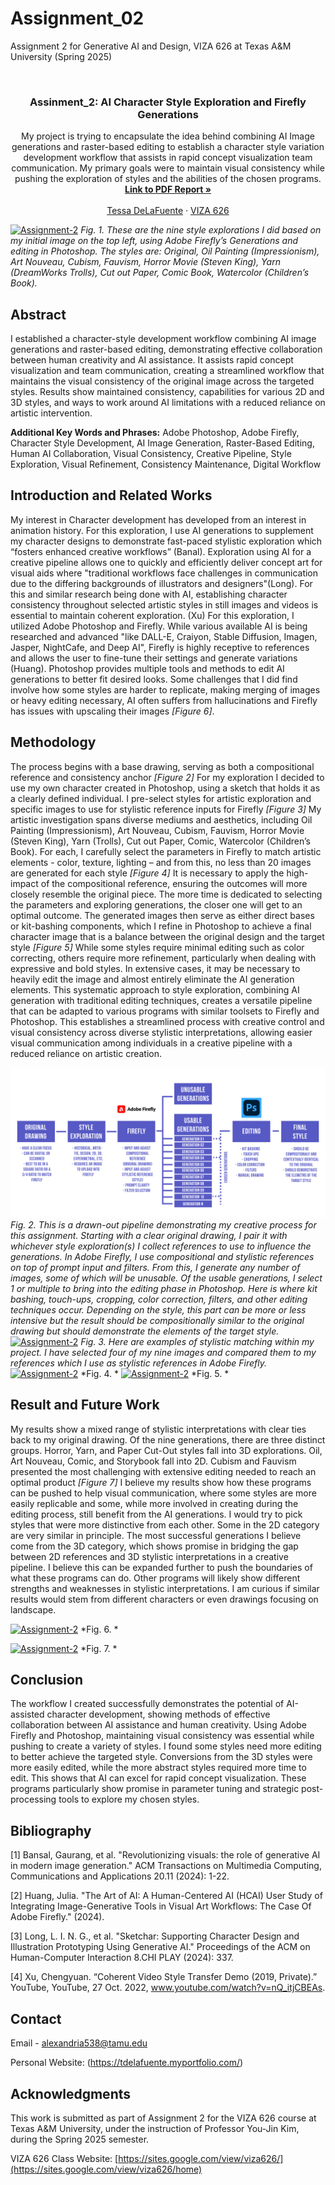 # Assignment_02
Assignment 2 for Generative AI and Design, VIZA 626 at Texas A&amp;M University (Spring 2025)

<!-- Improved compatibility of back to top link: See: https://github.com/othneildrew/Best-README-Template/pull/73 -->
<a id="readme-top"></a>

<!-- PROJECT SHIELDS -->
<!--
*** I'm using markdown "reference style" links for readability.
*** Reference links are enclosed in brackets [ ] instead of parentheses ( ).
*** See the bottom of this document for the declaration of the reference variables
*** for contributors-url, forks-url, etc. This is an optional, concise syntax you may use.
*** https://www.markdownguide.org/basic-syntax/#reference-style-links
-->




<!-- PROJECT LOGO -->
<br />
<div align="center">
  </a>

  <h3 align="center">Assinment_2: AI Character Style Exploration and Firefly Generations</h3>

  <p align="center">
    My project is trying to encapsulate the idea behind combining AI Image generations and raster-based editing to establish a character style variation development workflow that assists in rapid concept visualization team communication. My primary goals were to maintain visual consistency while pushing the exploration of styles and the abilities of the chosen programs. 
    <br />
    <a href="https://github.com/Alexandria538/4-comma-Assignment_01/blob/main/4-comma-Assignment_01.pdf"><strong>Link to PDF Report »</strong></a>
    <br />
    <br />
    <a href="https://tdelafuente.myportfolio.com/">Tessa DeLaFuente</a>
    &middot;
    <a href="https://sites.google.com/view/viza626/home">VIZA 626</a>
  </p>
</div>


[![Assignment-2][images-fig1]](https://example.com)
*Fig. 1. These are the nine style explorations I did based on my initial image on the top left, using Adobe Firefly’s Generations and editing in Photoshop. The styles are: Original, Oil Painting (Impressionism), Art Nouveau, Cubism, Fauvism, Horror Movie (Steven King), Yarn (DreamWorks Trolls), Cut out Paper, Comic Book, Watercolor (Children’s Book).* 

<!-- Abstract -->
## Abstract
I established a character-style development workflow combining AI image generations and raster-based editing, demonstrating effective collaboration between human creativity and AI assistance. It assists rapid concept visualization and team communication, creating a streamlined workflow that maintains the visual consistency of the original image across the targeted styles. Results show maintained consistency, capabilities for various 2D and 3D styles, and ways to work around AI limitations with a reduced reliance on artistic intervention.

**Additional Key Words and Phrases:** Adobe Photoshop, Adobe Firefly, Character Style Development, AI Image Generation, Raster-Based Editing, Human AI Collaboration, Visual Consistency, Creative Pipeline, Style Exploration, Visual Refinement, Consistency Maintenance, Digital Workflow

<!-- Introduction and Related Works -->
## Introduction and Related Works
My interest in Character development has developed from an interest in animation history. For this exploration, I use AI generations to supplement my character designs to demonstrate fast-paced stylistic exploration which “fosters enhanced creative workflows” (Banal). Exploration using AI for a creative pipeline allows one to quickly and efficiently deliver concept art for visual aids where "traditional workflows face challenges in communication due to the differing backgrounds of illustrators and designers"(Long). For this and similar research being done with AI, establishing character consistency throughout selected artistic styles in still images and videos is essential to maintain coherent exploration. (Xu) For this exploration, I utilized Adobe Photoshop and Firefly. While various available AI is being researched and advanced "like DALL-E, Craiyon, Stable Diffusion, Imagen, Jasper, NightCafe, and Deep AI", Firefly is highly receptive to references and allows the user to fine-tune their settings and generate variations (Huang). Photoshop provides multiple tools and methods to edit AI generations to better fit desired looks. Some challenges that I did find involve how some styles are harder to replicate, making merging of images or heavy editing necessary, AI often suffers from hallucinations and Firefly has issues with upscaling their images *[Figure 6]*.

## Methodology
The process begins with a base drawing, serving as both a compositional reference and consistency anchor *[Figure 2]* For my exploration I decided to use my own character created in Photoshop, using a sketch that holds it as a clearly defined individual. I pre-select styles for artistic exploration and specific images to use for stylistic reference inputs for Firefly *[Figure 3]*  My artistic investigation spans diverse mediums and aesthetics, including Oil Painting (Impressionism), Art Nouveau, Cubism, Fauvism, Horror Movie (Steven King), Yarn (Trolls), Cut out Paper, Comic, Watercolor (Children’s Book). For each, I carefully select the parameters in Firefly to match artistic elements - color, texture, lighting – and from this, no less than 20 images are generated for each style *[Figure 4]*  It is necessary to apply the high-impact of the compositional reference, ensuring the outcomes will more closely resemble the original piece. The more time is dedicated to selecting the parameters and exploring generations, the closer one will get to an optimal outcome. The generated images then serve as either direct bases or kit-bashing components, which I refine in Photoshop to achieve a final character image that is a balance between the original design and the target style *[Figure 5]*  While some styles require minimal editing such as color correcting, others require more refinement, particularly when dealing with expressive and bold styles. In extensive cases, it may be necessary to heavily edit the image and almost entirely eliminate the AI generation elements. This systematic approach to style exploration, combining AI generation with traditional editing techniques, creates a versatile pipeline that can be adapted to various programs with similar toolsets to Firefly and Photoshop. This establishes a streamlined process with creative control and visual consistency across diverse stylistic interpretations, allowing easier visual communication among individuals in a creative pipeline with a reduced reliance on artistic creation. 

[![Assignment-2][images-fig2]](https://example.com)
*Fig. 2. This is a drawn-out pipeline demonstrating my creative process for this assignment. Starting with a clear original drawing, I pair it with whichever style exploration(s) I collect references to use to influence the generations. In Adobe Firefly, I use compositional and stylistic references on top of prompt input and filters. From this, I generate any number of images, some of which will be unusable. Of the usable generations, I select 1 or multiple to bring into the editing phase in Photoshop. Here is where kit bashing, touch-ups, cropping, color correction, filters, and other editing techniques occur. Depending on the style, this part can be more or less intensive but the result should be compositionally similar to the original drawing but should demonstrate the elements of the target style.*
[![Assignment-2][images-fig3]](https://example.com)
*Fig. 3. Here are examples of stylistic matching within my project. I have selected four of my nine images and compared them to my references which I use as stylistic references in Adobe Firefly.*
[![Assignment-2][images-fig4]](https://example.com)
*Fig. 4. *
[![Assignment-2][images-fig5]](https://example.com)
*Fig. 5. *
## Result and Future Work
My results show a mixed range of stylistic interpretations with clear ties back to my original drawing. Of the nine generations, there are three distinct groups. Horror, Yarn, and Paper Cut-Out styles fall into 3D explorations. Oil, Art Nouveau, Comic, and Storybook fall into 2D. Cubism and Fauvism presented the most challenging with extensive editing needed to reach an optimal product *[Figure 7]* I believe my results show how these programs can be pushed to help visual communication, where some styles are more easily replicable and some, while more involved in creating during the editing process, still benefit from the AI generations. I would try to pick styles that were more distinctive from each other. Some in the 2D category are very similar in principle. The most successful generations I believe come from the 3D category, which shows promise in bridging the gap between 2D references and 3D stylistic interpretations in a creative pipeline. I believe this can be expanded further to push the boundaries of what these programs can do. Other programs will likely show different strengths and weaknesses in stylistic interpretations. I am curious if similar results would stem from different characters or even drawings focusing on landscape.

[![Assignment-2][images-fig6]](https://example.com)
*Fig. 6. *

[![Assignment-2][images-fig7]](https://example.com)
*Fig. 7. *

## Conclusion
The workflow I created successfully demonstrates the potential of AI-assisted character development, showing methods of effective collaboration between AI assistance and human creativity. Using Adobe Firefly and Photoshop, maintaining visual consistency was essential while pushing to create a variety of styles. I found some styles need more editing to better achieve the targeted style. Conversions from the 3D styles were more easily edited, while the more abstract styles required more time to edit. This shows that AI can excel for rapid concept visualization. These programs particularly show promise in parameter tuning and strategic post-processing tools to explore my chosen styles.

<!-- Bibliography -->
## Bibliography
[1] Bansal, Gaurang, et al. "Revolutionizing visuals: the role of generative AI in modern image generation." ACM Transactions on Multimedia Computing, Communications and Applications 20.11 (2024): 1-22.

[2] Huang, Julia. "The Art of AI: A Human-Centered AI (HCAI) User Study of Integrating Image-Generative Tools in Visual Art Workflows: The Case Of Adobe Firefly." (2024).

[3] Long, L. I. N. G., et al. "Sketchar: Supporting Character Design and Illustration Prototyping Using Generative AI." Proceedings of the ACM on Human-Computer Interaction 8.CHI PLAY (2024): 337.

[4] Xu, Chengyuan. “Coherent Video Style Transfer Demo (2019, Private).” YouTube, YouTube, 27 Oct. 2022, www.youtube.com/watch?v=nQ_itjCBEAs.

<!-- CONTACT -->
## Contact

Email - alexandria538@tamu.edu

Personal Website: (https://tdelafuente.myportfolio.com/)




<!-- ACKNOWLEDGMENTS -->
## Acknowledgments

This work is submitted as part of Assignment 2 for the VIZA 626 course at Texas A&M University, under the instruction of Professor You-Jin Kim, during the Spring 2025 semester.

VIZA 626 Class Website: [https://sites.google.com/view/viza626/](https://sites.google.com/view/viza626/home)

<!-- MARKDOWN LINKS & IMAGES -->
<!-- https://www.markdownguide.org/basic-syntax/#reference-style-links -->
[contributors-shield]: https://img.shields.io/github/contributors/othneildrew/Best-README-Template.svg?style=for-the-badge
[contributors-url]: https://github.com/othneildrew/Best-README-Template/graphs/contributors
[forks-shield]: https://img.shields.io/github/forks/othneildrew/Best-README-Template.svg?style=for-the-badge
[forks-url]: https://github.com/othneildrew/Best-README-Template/network/members
[stars-shield]: https://img.shields.io/github/stars/othneildrew/Best-README-Template.svg?style=for-the-badge
[stars-url]: https://github.com/othneildrew/Best-README-Template/stargazers
[issues-shield]: https://img.shields.io/github/issues/othneildrew/Best-README-Template.svg?style=for-the-badge
[issues-url]: https://github.com/othneildrew/Best-README-Template/issues
[license-shield]: https://img.shields.io/github/license/othneildrew/Best-README-Template.svg?style=for-the-badge
[license-url]: https://github.com/othneildrew/Best-README-Template/blob/master/LICENSE.txt
[linkedin-shield]: https://img.shields.io/badge/-LinkedIn-black.svg?style=for-the-badge&logo=linkedin&colorB=555
[linkedin-url]: https://linkedin.com/in/othneildrew
[product-screenshot]: images/screenshot.png
[images-fig1]: fig1.png
[images-fig2]: fig2.png
[images-fig3]: fig3.png
[images-fig4]: fig4.png
[images-fig5]: fig5.png
[images-fig6]: fig6.png
[images-fig7]: fig7.png
[images-fig5]: images/fig5.png
[images-fig6]: images/fig6.png
[Next.js]: https://img.shields.io/badge/next.js-000000?style=for-the-badge&logo=nextdotjs&logoColor=white
[Next-url]: https://nextjs.org/
[React.js]: https://img.shields.io/badge/React-20232A?style=for-the-badge&logo=react&logoColor=61DAFB
[React-url]: https://reactjs.org/
[Vue.js]: https://img.shields.io/badge/Vue.js-35495E?style=for-the-badge&logo=vuedotjs&logoColor=4FC08D
[Vue-url]: https://vuejs.org/
[Angular.io]: https://img.shields.io/badge/Angular-DD0031?style=for-the-badge&logo=angular&logoColor=white
[Angular-url]: https://angular.io/
[Svelte.dev]: https://img.shields.io/badge/Svelte-4A4A55?style=for-the-badge&logo=svelte&logoColor=FF3E00
[Svelte-url]: https://svelte.dev/
[Laravel.com]: https://img.shields.io/badge/Laravel-FF2D20?style=for-the-badge&logo=laravel&logoColor=white
[Laravel-url]: https://laravel.com
[Bootstrap.com]: https://img.shields.io/badge/Bootstrap-563D7C?style=for-the-badge&logo=bootstrap&logoColor=white
[Bootstrap-url]: https://getbootstrap.com
[JQuery.com]: https://img.shields.io/badge/jQuery-0769AD?style=for-the-badge&logo=jquery&logoColor=white
[JQuery-url]: https://jquery.com

